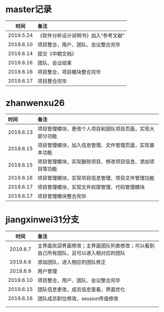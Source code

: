 # master记录

|   时间    | 备注                                 |
| :-------: | :----------------------------------- |
| 2019.5.24 | 《软件分析设计说明书》加入“参考文献” |
| 2019.6.10 | 项目整合，用户、团队、会议整合完毕   |
| 2019.6.14 | 提交《中期文档》                     |
| 2019.6.16 | 团队、会议结束                       |
| 2019.6.16 | 项目整合，项目模块整合完毕           |
| 2019.6.17 | 项目整合完毕                         |



# zhanwenxu26

| 时间      | 备注                                                     |
| :-------- | :------------------------------------------------------- |
| 2019.6.13 | 项目管理模块，更改个人项目和团队项目页面，实现大部分功能 |
| 2019.6.15 | 项目管理模块，加入信息管理、文件管理页面，实现基本功能   |
| 2019.6.15 | 项目管理模块，实现删除项目、修改项目信息、添加项目等功能 |
| 2019.6.16 | 项目管理模块，实现项目信息管理、项目文件管理功能         |
| 2019.6.17 | 项目管理模块，实现文件权限管理、代码管理模块             |
| 2019.6.17 | 项目管理模块整合完毕                                     |



# jiangxinwei31分支

|   时间    | 备注                                                         |
| :-------: | :----------------------------------------------------------- |
| 2019.6.7  | 主界面欢迎界面修改；主界面团队列表修改；可以看到自己所有团队，且可以进入相对应的团队 |
| 2019.6.8  | 添加团队，进入相应的团队修正                                 |
| 2019.6.9  | 用户管理                                                     |
| 2019.6.10 | 项目整合，用户、团队、会议整合完毕                           |
| 2019.6.15 | 团队信息更改，成员信息查看，界面优化                         |
| 2019.6.16 | 团队成员职位修改，session传值修改                            |
|           |                                                              |
|           |                                                              |





